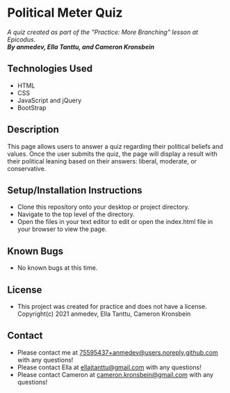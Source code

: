 # Political Meter Quiz
_A quiz created as part of the "Practice: More Branching" lesson at Epicodus._
\
_**By anmedev, Ella Tanttu, and Cameron Kronsbein**_
## Technologies Used
* HTML
* CSS
* JavaScript and jQuery
* BootStrap
## Description
This page allows users to answer a quiz regarding their political beliefs and values. Once the user submits the quiz, the page will display a result with their political leaning based on their answers: liberal, moderate, or conservative. 
## Setup/Installation Instructions
* Clone this repository onto your desktop or project directory.
* Navigate to the top level of the directory.
* Open the files in your text editor to edit or open the index.html file in your browser to view the page.
## Known Bugs
* No known bugs at this time.
## License
* This project was created for practice and does not have a license.
\
Copyright(c) 2021 anmedev, Ella Tanttu, Cameron Kronsbein
## Contact
* Please contact me at 75595437+anmedev@users.noreply.github.com with any questions!
* Please contact Ella at ellajtanttu@gmail.com with any questions!
* Please contact Cameron at cameron.kronsbein@gmail.com with any questions!
